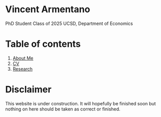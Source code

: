 # Vincent Armentano
PhD Student Class of 2025
UCSD, Department of Economics

# Table of contents
1. [About Me](https://github.com/vinnyarmentano/vinnyarmentano.github.io/blob/master/Pages/1_AboutMe.md)
2. [CV](https://github.com/vinnyarmentano/vinnyarmentano.github.io/blob/master/Pages/2_CV.md)
3. [Research](https://github.com/vinnyarmentano/vinnyarmentano.github.io/blob/master/Pages/3_Research.md)

# Disclaimer
This website is under construction. It will hopefully be finished soon but nothing on here should be taken as correct or finished.
